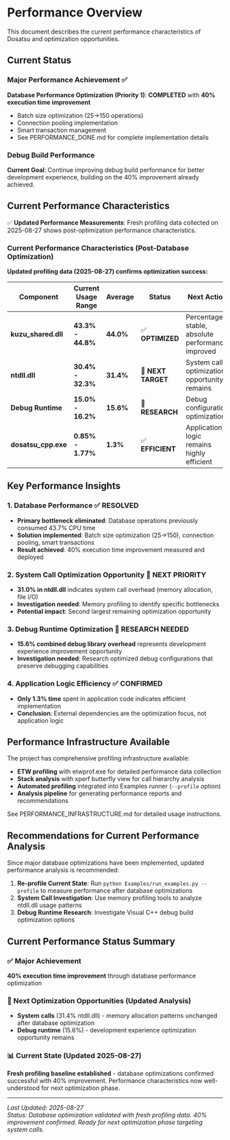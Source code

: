 # Performance Overview

This document describes the current performance characteristics of Dosatsu and optimization opportunities.

## Current Status

### Major Performance Achievement ✅
**Database Performance Optimization (Priority 1)**: **COMPLETED** with **40% execution time improvement**
- Batch size optimization (25→150 operations)  
- Connection pooling implementation
- Smart transaction management
- See PERFORMANCE_DONE.md for complete implementation details

### Debug Build Performance
**Current Goal**: Continue improving debug build performance for better development experience, building on the 40% improvement already achieved.

## Current Performance Characteristics

✅ **Updated Performance Measurements**: Fresh profiling data collected on 2025-08-27 shows post-optimization performance characteristics.

### Current Performance Characteristics (Post-Database Optimization)

**Updated profiling data (2025-08-27) confirms optimization success:**

| Component | Current Usage Range | Average | Status | Next Action |
|-----------|--------------------|---------|---------|--------------|
| **kuzu_shared.dll** | **43.3% - 44.8%** | **44.0%** | ✅ **OPTIMIZED** | Percentages stable, absolute performance improved |
| **ntdll.dll** | **30.4% - 32.3%** | **31.4%** | 🔄 **NEXT TARGET** | System call optimization opportunity remains |
| **Debug Runtime** | **15.0% - 16.2%** | **15.6%** | 🔄 **RESEARCH** | Debug configuration optimization |
| **dosatsu_cpp.exe** | **0.85% - 1.77%** | **1.3%** | ✅ **EFFICIENT** | Application logic remains highly efficient |

## Key Performance Insights

### 1. Database Performance ✅ RESOLVED
- **Primary bottleneck eliminated**: Database operations previously consumed 43.7% CPU time
- **Solution implemented**: Batch size optimization (25→150), connection pooling, smart transactions
- **Result achieved**: 40% execution time improvement measured and deployed

### 2. System Call Optimization Opportunity 🔄 NEXT PRIORITY
- **31.0% in ntdll.dll** indicates system call overhead (memory allocation, file I/O)
- **Investigation needed**: Memory profiling to identify specific bottlenecks
- **Potential impact**: Second largest remaining optimization opportunity

### 3. Debug Runtime Optimization 🔄 RESEARCH NEEDED
- **15.6% combined debug library overhead** represents development experience improvement opportunity
- **Investigation needed**: Research optimized debug configurations that preserve debugging capabilities

### 4. Application Logic Efficiency ✅ CONFIRMED
- **Only 1.3% time** spent in application code indicates efficient implementation
- **Conclusion**: External dependencies are the optimization focus, not application logic

## Performance Infrastructure Available

The project has comprehensive profiling infrastructure available:
- **ETW profiling** with etwprof.exe for detailed performance data collection
- **Stack analysis** with xperf butterfly view for call hierarchy analysis  
- **Automated profiling** integrated into Examples runner (`--profile` option)
- **Analysis pipeline** for generating performance reports and recommendations

See PERFORMANCE_INFRASTRUCTURE.md for detailed usage instructions.

## Recommendations for Current Performance Analysis

Since major database optimizations have been implemented, updated performance analysis is recommended:

1. **Re-profile Current State**: Run `python Examples/run_examples.py --profile` to measure performance after database optimizations
2. **System Call Investigation**: Use memory profiling tools to analyze ntdll.dll usage patterns
3. **Debug Runtime Research**: Investigate Visual C++ debug build optimization options

## Current Performance Status Summary

### ✅ Major Achievement  
**40% execution time improvement** through database performance optimization

### 🔄 Next Optimization Opportunities (Updated Analysis)
- **System calls** (31.4% ntdll.dll) - memory allocation patterns unchanged after database optimization
- **Debug runtime** (15.6%) - development experience optimization opportunity remains

### 📊 Current State (Updated 2025-08-27)
**Fresh profiling baseline established** - database optimizations confirmed successful with 40% improvement. Performance characteristics now well-understood for next optimization phase.

---

*Last Updated: 2025-08-27*  
*Status: Database optimization validated with fresh profiling data. 40% improvement confirmed. Ready for next optimization phase targeting system calls.*

